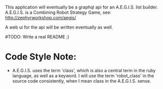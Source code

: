 This application will eventually be a graphql api for an A.E.G.I.S. list builder.
A.E.G.I.S. is a Combining Robot Strategy Game, see: http://zephyrworkshop.com/aegis/ 

A web ui for the api will be written eventually as well.

#TODO: Write a real README ;)


# Code Style Note:
- A.E.G.I.S. uses the term 'class', which is also a central term in the ruby language, as well as a keyword.
I will use the term 'robot_class' in the source code consistently, when I mean class in the A.E.G.I.S. sense.
